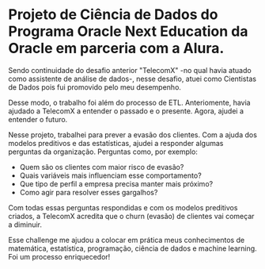 # Projeto de Ciência de Dados do Programa Oracle Next Education da Oracle em parceria com a Alura.

Sendo continuidade do desafio anterior "TelecomX" -no qual havia atuado como assistente de análise de dados-, nesse desafio, atuei como Cientistas de Dados pois fui promovido pelo meu desempenho.

Desse modo, o trabalho foi além do processo de ETL. Anteriomente, havia ajudado a TelecomX a entender o passado e o presente. Agora, ajudei a entender o futuro.

Nesse projeto, trabalhei para prever a evasão dos clientes. Com a ajuda dos modelos preditivos e das estatísticas, ajudei a responder algumas perguntas da organização.
Perguntas como, por exemplo:
* Quem são os clientes com maior risco de evasão?
* Quais variáveis mais influenciam esse comportamento?
* Que tipo de perfil a empresa precisa manter mais próximo?
* Como agir para resolver esses gargalhos?

Com todas essas perguntas respondidas e com os modelos preditivos criados, a TelecomX acredita que o churn (evasão) de clientes vai começar a diminuir.

Esse challenge me ajudou a colocar em prática meus conhecimentos de matemática, estatística, programação, ciência de dados e machine learning. Foi um processo enriquecedor!
